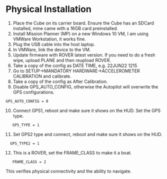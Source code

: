 # Physical Installation

1. Place the Cube on its carrier board. Ensure the Cube has an SDCard installed, mine came with a 16GB card preinstalled.
2. Install Mission Planner (MP) on a new Windows 10 VM, I am using VMWare Workstation, it works fine.
3. Plug the USB cable into the host laptop.
4. In VMWare, link the device to the VM.
5. Update firmware with ROVER latest version. If you need to do a fresh wipe, upload PLANE and then reupload ROVER.
6. Take a copy of the config as DATE TIME, e.g. 22JUN22 1215
7. Go to SETUP->MANDATORY HARDWARE->ACCELEROMETER CALIBRATION and calibrate.
8. Take a copy of the config as After Calibration.
9. Disable GPS\_AUTO\_CONFIG, otherwise the Autopilot will overwrite the GPS configurations.

```
GPS_AUTO_CONFIG = 0
```

10. Connect GPS1, reboot and make sure it shows on the HUD. Set the GPS type.

```
   GPS_TYPE = 1
```

11. Set GPS2 type and connect, reboot and make sure it shows on the HUD.

```
  GPS_TYPE2 = 1
```

12. This is a ROVER, set the FRAME\_CLASS to make it a boat.

```
   FRAME_CLASS = 2
```

This verifies physical connectivity and the ability to navigate.
